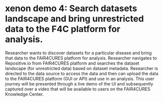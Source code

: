 # xenon demo 4: Search datasets landscape and bring unrestricted data to the F4C platform for analysis.

Researcher wants to discover datasets for a particular disease and bring that data to the FAIR4CURES platform for analysis. Researcher navigates to Repositive.io from FAIR4CURES platform and searches the dataset landscape (for unrestricted data) based on dataset metadata. Researcher is directed to the data source to access the data and then can upload the data to the FAIR4CURES platform (GUI or API) and use in an analysis. This user journey will be presented through a live demo of the UI and subsequently captured over a video that will be available to users on the FAIR4CURES Knowledge Center.

